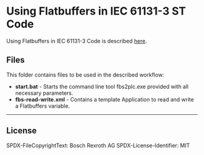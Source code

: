 # Using Flatbuffers in IEC 61131-3 ST Code 

Using Flatbuffers in IEC 61131-3 Code is described [here](../../fbs2plc.md).

## Files

This folder contains files to be used in the described workflow:

* __start.bat__ - Starts the command line tool fbs2plc.exe provided with all necessary parameters.
* __fbs-read-write.xml__ - Contains a template Application to read and write a Flatbuffers variable. 

___

## License

SPDX-FileCopyrightText: Bosch Rexroth AG
SPDX-License-Identifier: MIT

